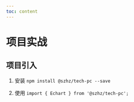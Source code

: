 ```yaml
---
toc: content
---
```


# 项目实战

## 项目引入

1. 安装
   `npm install @szhz/tech-pc --save `

2. 使用
   `import { Echart } from '@szhz/tech-pc';`
